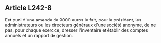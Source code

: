 Article L242-8
----
Est puni d'une amende de 9000 euros le fait, pour le président, les
administrateurs ou les directeurs généraux d'une société anonyme, de ne pas,
pour chaque exercice, dresser l'inventaire et établir des comptes annuels et un
rapport de gestion.

